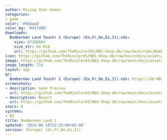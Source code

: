 ```yaml
---
author: Rising Star Games
categories:
- game
color: '#58aaad'
color_bg: '#417d80'
downloads:
  Bomberman Land Touch! 2 (Europe) (En,Fr,De,Es,It).nds:
    size: 67108864
    size_str: 64 MiB
    url: https://github.com/TheRinzler65/NDS-Shop-db/raw/main/roms/Bomberman%20Land%20Touch!%202%20(Europe)%20(En%2CFr%2CDe%2CEs%2CIt).nds
icon: https://github.com/TheRinzler65/NDS-Shop-db/raw/main/docs/assets/images/icons/bombermanland2.png
image: https://github.com/TheRinzler65/NDS-Shop-db/raw/main/docs/assets/images/icons/bombermanland2.png
image_length: 714
layout: app
qr:
  Bomberman Land Touch! 2 (Europe) (En,Fr,De,Es,It).nds: https://db-NDS-Shop-db.netlify.app/assets/images/qr/bomberman-land-touch-2-europe-enfrdeesit-nds.png
screenshots:
- description: Game Preview
  url: https://github.com/TheRinzler65/NDS-Shop-db/raw/main/docs/assets/images/screenshots/bombermanland2/bombermanland2.png
- description: Boxart
  url: https://github.com/TheRinzler65/NDS-Shop-db/raw/main/docs/assets/images/boxart/Bomberman%20Land%20Touch!%202%20(Europe)%20(En%2CFr%2CDe%2CEs%2CIt).nds.png
stars: 0
systems:
- DS
title: Bomberman Land 2
updated: '2024-08-18T22:25:00+02:00'
version: (Europe) (En,Fr,De,Es,It)
---
```

